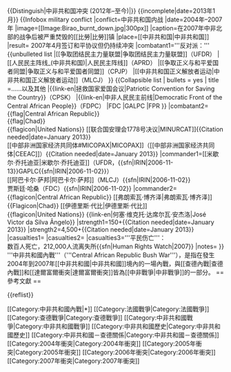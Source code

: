 {{Distinguish|中非共和国冲突 (2012年–至今)|}}
{{incomplete|date=2013年1月}}
{{Infobox military conflict<!--REASONS for conflict and details-->
|conflict=中非共和国内战
|date=2004年–2007年
|image=[[Image:Birao_burnt_down.jpg|300px]]
|caption=在2007年中非北部的战争后被严重焚毁的[[比勞|比勞]]镇
|place=[[中非共和国|中非共和国]]
|result= 2007年4月签订和平协议但仍持续冲突
|combatant1='''反对派：'''
{{unbulleted list
|[[争取团结民主力量联盟|争取团结民主力量联盟]]（UFDR）
|[[人民民主阵线_(中非共和国)|人民民主阵线]]（APRD）
|[[争取正义与和平爱国者同盟|争取正义与和平爱国者同盟]]（CPJP）
|[[中非共和国正义解放者运动|中非共和国正义解放者运动]]（MLCJ）
}}
{{Collapsible list
| bullets = yes
| title =……以及其他
|{{link-en|拯救国家爱国会议|Patriotic Convention for Saving the Country}}（CPSK）
|{{link-en|中非人民民主前线|Democratic Front of the Central African People}}（FDPC）
|FDC
|GALPC
|FPR
}}
|combatant2={{flag|Central African Republic}}<br>{{flag|Chad}}<br>{{flagicon|United Nations}} [[联合国安理会1778号决议|MINURCAT]]{{Citation needed|date=January 2013}}<br> [[中部非洲国家经济共同体#MICOPAX|MICOPAX]]（[[中部非洲国家经济共同体|CEEAC]]）{{Citation needed|date=January 2013}}
|commander1=[[米歇尔·乔托迪亚|米歇尔·乔托迪亚]]（UFDR，{{sfn|IRIN|2006-11-13}}GAPLC{{sfn|IRIN|2006-11-02}}）<br>[[阿巴卡尔·萨邦|阿巴卡尔·萨邦]]（MLCJ）{{sfn|IRIN|2006-11-02}}<br>贾斯廷·哈桑（FDC）{{sfn|IRIN|2006-11-02}}
|commander2= {{flagicon|Central African Republic}} [[弗朗索瓦·博齐泽|弗朗索瓦·博齐泽]]<br>{{Flagicon|Chad}} [[伊德里斯·代比|伊德里斯·代比]]<br>{{flagicon|United Nations}} {{link-en|何塞·维克托·达席尔瓦·安杰洛|José Victor da Silva Ângelo}}
|strength1=150+{{Citation needed|date=January 2013}}
|strength2=4,500+{{Citation needed|date=January 2013}}
|casualties1=
|casualties2=
|casualties3='''平民伤亡'''：<br>数百人死亡，212,000人流离失所{{sfn|Human Rights Watch|2007}}
|notes=
}}
'''中非共和國內戰'''（'''Central African Republic Bush War'''），是指在發生2004年到2007年[[中非共和國|中非共和國]]境內的一場內戰，與[[查德內戰|查德內戰]]和[[達爾富爾衝突|達爾富爾衝突]]皆為[[中非戰爭|中非戰爭]]的一部分。
== 參考文獻 ==

{{reflist}}

[[Category:中非共和國內戰|*]]
[[Category:法國戰爭|Category:法國戰爭]]
[[Category:查德戰爭|Category:查德戰爭]]
[[Category:中非共和國戰爭|Category:中非共和國戰爭]]
[[Category:中非共和國歷史|Category:中非共和國歷史]]
[[Category:中非共和國－查德關係|Category:中非共和國－查德關係]]
[[Category:2004年衝突|Category:2004年衝突]]
[[Category:2005年衝突|Category:2005年衝突]]
[[Category:2006年衝突|Category:2006年衝突]]
[[Category:2007年衝突|Category:2007年衝突]]